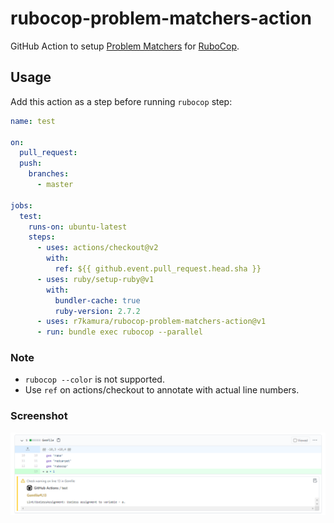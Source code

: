 # rubocop-problem-matchers-action

GitHub Action to setup [Problem Matchers](https://github.com/actions/toolkit/blob/1cc56db0ff126f4d65aeb83798852e02a2c180c3/docs/problem-matchers.md) for [RuboCop](https://github.com/rubocop-hq/rubocop).

## Usage

Add this action as a step before running `rubocop` step:

```yaml
name: test

on:
  pull_request:
  push:
    branches:
      - master

jobs:
  test:
    runs-on: ubuntu-latest
    steps:
      - uses: actions/checkout@v2
        with:
          ref: ${{ github.event.pull_request.head.sha }}
      - uses: ruby/setup-ruby@v1
        with:
          bundler-cache: true
          ruby-version: 2.7.2
      - uses: r7kamura/rubocop-problem-matchers-action@v1
      - run: bundle exec rubocop --parallel
```

### Note

- `rubocop --color` is not supported.
- Use `ref` on actions/checkout to annotate with actual line numbers.

### Screenshot

![screenshot](/images/screenshot.png)
